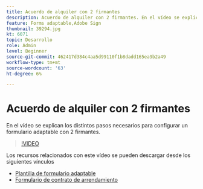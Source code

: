 ```yaml
---
title: Acuerdo de alquiler con 2 firmantes
description: Acuerdo de alquiler con 2 firmantes. En el vídeo se explican los distintos pasos necesarios para configurar un formulario adaptable con 2 firmantes.
feature: Forms adaptable,Adobe Sign
thumbnail: 39294.jpg
kt: 6071
topic: Desarrollo
role: Admin
level: Beginner
source-git-commit: 462417d384c4aa5d99110f1b8dadd165ea9b2a49
workflow-type: tm+mt
source-wordcount: '63'
ht-degree: 6%

---
```


# Acuerdo de alquiler con 2 firmantes

En el vídeo se explican los distintos pasos necesarios para configurar un formulario adaptable con 2 firmantes.

>[!VIDEO](https://video.tv.adobe.com/v/39294/?quality=9&learn=on)

Los recursos relacionados con este vídeo se pueden descargar desde los siguientes vínculos

* [Plantilla de formulario adaptable](assets/tenancy-agreement-template.zip)
* [Formulario de contrato de arrendamiento](assets/rental-agreement-form.zip)